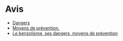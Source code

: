 # Avis

- [Dangers](dangers)
- [Moyens de prévention.](moyens-de-prevention)
- [Le benzolisme, ses dangers, moyens de prévention](le-benzolisme-ses)
